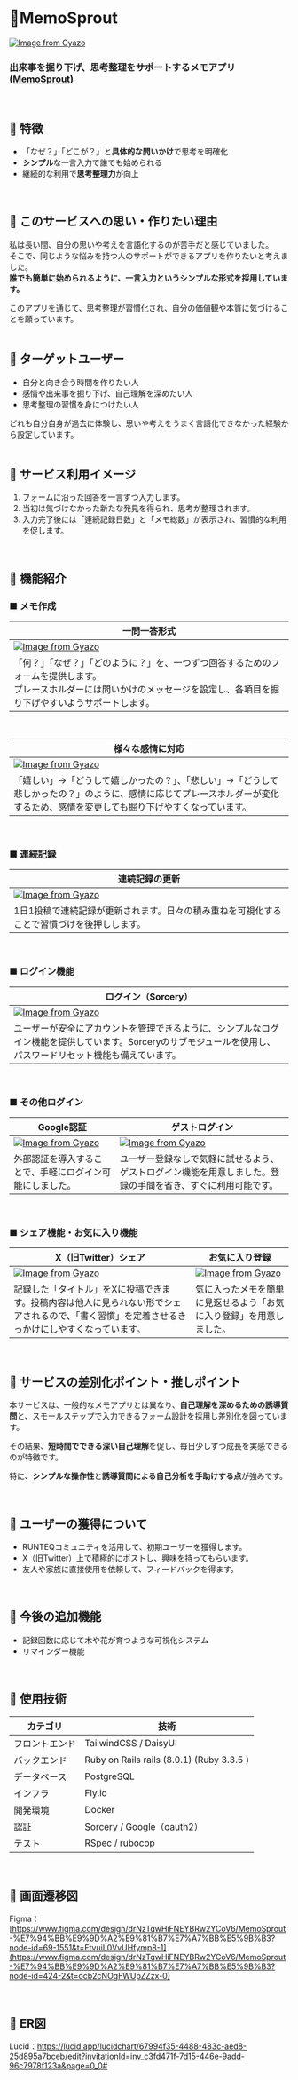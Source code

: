 # 🌱MemoSprout

[![Image from Gyazo](https://i.gyazo.com/a7dd7f1915778bd8790e545e8e15e217.jpg)](https://gyazo.com/a7dd7f1915778bd8790e545e8e15e217)

### 出来事を掘り下げ、思考整理をサポートするメモアプリ [(MemoSprout)](https://memo-sprout.fly.dev/)
<br>

## 🔸 特徴
- 「なぜ？」「どこが？」と**具体的な問いかけ**で思考を明確化
- **シンプル**な一言入力で誰でも始められる
- 継続的な利用で**思考整理力**が向上
<br>

## 🔸 このサービスへの思い・作りたい理由

私は長い間、自分の思いや考えを言語化するのが苦手だと感じていました。  
そこで、同じような悩みを持つ人のサポートができるアプリを作りたいと考えました。  
**誰でも簡単に始められるように、一言入力というシンプルな形式を採用しています。**  

このアプリを通じて、思考整理が習慣化され、自分の価値観や本質に気づけることを願っています。
<br><br>

## 🔸 ターゲットユーザー
- 自分と向き合う時間を作りたい人 
- 感情や出来事を掘り下げ、自己理解を深めたい人
- 思考整理の習慣を身につけたい人

どれも自分自身が過去に体験し、思いや考えをうまく言語化できなかった経験から設定しています。
<br><br>

## 🔸 サービス利用イメージ
1. フォームに沿った回答を一言ずつ入力します。
2. 当初は気づけなかった新たな発見を得られ、思考が整理されます。
3. 入力完了後には「連続記録日数」と「メモ総数」が表示され、習慣的な利用を促します。
<br>

## 🔸 機能紹介

### ■ メモ作成
| 一問一答形式 |
| ---- |
| [![Image from Gyazo](https://i.gyazo.com/2c74d153b52a356a5d53f72aa2c4baa7.gif)](https://gyazo.com/2c74d153b52a356a5d53f72aa2c4baa7) |
| 「何？」「なぜ？」「どのように？」を、一つずつ回答するためのフォームを提供します。<br>プレースホルダーには問いかけのメッセージを設定し、各項目を掘り下げやすいようサポートします。 |

<br>

| 様々な感情に対応 |
| ---- |
| [![Image from Gyazo](https://i.gyazo.com/55859280af0e30d0d0a2e2643af9e83c.gif)](https://gyazo.com/55859280af0e30d0d0a2e2643af9e83c) |
| 「嬉しい」→「どうして嬉しかったの？」、「悲しい」→「どうして悲しかったの？」のように、感情に応じてプレースホルダーが変化するため、感情を変更しても掘り下げやすくなっています。 |

<br>

### ■ 連続記録
| 連続記録の更新 |
| ---- |
| [![Image from Gyazo](https://i.gyazo.com/7c5d23300417b5f64d18130fd8f05c99.gif)](https://gyazo.com/7c5d23300417b5f64d18130fd8f05c99) |
| 1日1投稿で連続記録が更新されます。日々の積み重ねを可視化することで習慣づけを後押しします。 |

<br>

### ■ ログイン機能
| ログイン（Sorcery） |
| ---- |
| [![Image from Gyazo](https://i.gyazo.com/73563b5288e2d3a6fc04060350f23930.gif)](https://gyazo.com/73563b5288e2d3a6fc04060350f23930) |
| ユーザーが安全にアカウントを管理できるように、シンプルなログイン機能を提供しています。Sorceryのサブモジュールを使用し、パスワードリセット機能も備えています。 |

<br>

### ■ その他ログイン
| Google認証 | ゲストログイン |
| ---- | ---- |
| [![Image from Gyazo](https://i.gyazo.com/e4294e90bae4bcfbf7a664dccec62037.png)](https://gyazo.com/e4294e90bae4bcfbf7a664dccec62037) | [![Image from Gyazo](https://i.gyazo.com/6615d80c4efaac2c06e630643497cd3e.gif)](https://gyazo.com/6615d80c4efaac2c06e630643497cd3e) |
| 外部認証を導入することで、手軽にログイン可能にしました。 | ユーザー登録なしで気軽に試せるよう、ゲストログイン機能を用意しました。登録の手間を省き、すぐに利用可能です。 |
<br>

### ■ シェア機能・お気に入り機能
| X（旧Twitter）シェア | お気に入り登録 |
| ---- | ---- |
| [![Image from Gyazo](https://i.gyazo.com/e697611ba0948273fe62cc52b6368706.gif)](https://gyazo.com/e697611ba0948273fe62cc52b6368706) | [![Image from Gyazo](https://i.gyazo.com/41917b827a17300cb4cd263638b8678a.gif)](https://gyazo.com/41917b827a17300cb4cd263638b8678a) |
| 記録した「タイトル」をXに投稿できます。投稿内容は他人に見られない形でシェアされるので、「書く習慣」を定着させるきっかけにしやすくなっています。 | 気に入ったメモを簡単に見返せるよう「お気に入り登録」を用意しました。 |

<br>

## 🔸 サービスの差別化ポイント・推しポイント

本サービスは、一般的なメモアプリとは異なり、**自己理解を深めるための誘導質問**と、スモールステップで入力できるフォーム設計を採用し差別化を図っています。

その結果、**短時間でできる深い自己理解**を促し、毎日少しずつ成長を実感できるのが特徴です。

特に、**シンプルな操作性**と**誘導質問による自己分析を手助けする点**が強みです。

<br>

## 🔸 ユーザーの獲得について
- RUNTEQコミュニティを活用して、初期ユーザーを獲得します。
- X（旧Twitter）上で積極的にポストし、興味を持ってもらいます。
- 友人や家族に直接使用を依頼して、フィードバックを得ます。
<br>

## 🔸 今後の追加機能
- 記録回数に応じて木や花が育つような可視化システム
- リマインダー機能
<br>

## 🔸 使用技術

| カテゴリ | 技術 |
|  ---  |  ---  |
| フロントエンド | TailwindCSS / DaisyUI |
| バックエンド | Ruby on Rails rails (8.0.1) (Ruby 3.3.5 ) |
| データベース | PostgreSQL |
| インフラ | Fly.io |
| 開発環境 | Docker |
| 認証 | Sorcery / Google（oauth2） |
| テスト | RSpec / rubocop |
<br>

## 🔸 画面遷移図

Figma：[https://www.figma.com/design/drNzTqwHiFNEYBRw2YCoV6/MemoSprout-%E7%94%BB%E9%9D%A2%E9%81%B7%E7%A7%BB%E5%9B%B3?node-id=69-1551&t=FtvuiL0VvUHfymp8-1](https://www.figma.com/design/drNzTqwHiFNEYBRw2YCoV6/MemoSprout-%E7%94%BB%E9%9D%A2%E9%81%B7%E7%A7%BB%E5%9B%B3?node-id=424-2&t=ocb2cNOgFWUpZZzx-0)

<br>

## 🔸 ER図
Lucid：https://lucid.app/lucidchart/67994f35-4488-483c-aed8-25d895a7bceb/edit?invitationId=inv_c3fd471f-7d15-446e-9add-96c7978f123a&page=0_0#
